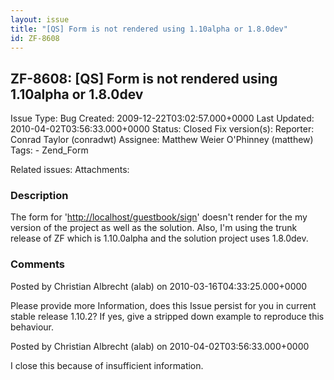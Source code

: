 ```yaml
---
layout: issue
title: "[QS] Form is not rendered using 1.10alpha or 1.8.0dev"
id: ZF-8608
---
```


ZF-8608: [QS] Form is not rendered using 1.10alpha or 1.8.0dev
--------------------------------------------------------------

 Issue Type: Bug Created: 2009-12-22T03:02:57.000+0000 Last Updated: 2010-04-02T03:56:33.000+0000 Status: Closed Fix version(s): 
 Reporter:  Conrad Taylor (conradwt)  Assignee:  Matthew Weier O'Phinney (matthew)  Tags: - Zend\_Form
 
 Related issues: 
 Attachments: 
### Description

The form for '<http://localhost/guestbook/sign>' doesn't render for the my version of the project as well as the solution. Also, I'm using the trunk release of ZF which is 1.10.0alpha and the solution project uses 1.8.0dev.

 

 

### Comments

Posted by Christian Albrecht (alab) on 2010-03-16T04:33:25.000+0000

Please provide more Information, does this Issue persist for you in current stable release 1.10.2? If yes, give a stripped down example to reproduce this behaviour.

 

 

Posted by Christian Albrecht (alab) on 2010-04-02T03:56:33.000+0000

I close this because of insufficient information.

 

 